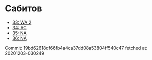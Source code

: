 # Сабитов
- [33: WA 2](33.md)
- [34: AC](34.md)
- [35: NA](35.md)
- [36: NA](36.md)

Commit: 19bd62618df66fb4a4ca37dd08a53804ff540c47
 fetched at: 20201203-030249
